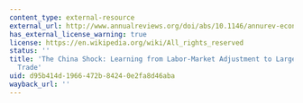 ```yaml
---
content_type: external-resource
external_url: http://www.annualreviews.org/doi/abs/10.1146/annurev-economics-080315-015041
has_external_license_warning: true
license: https://en.wikipedia.org/wiki/All_rights_reserved
status: ''
title: 'The China Shock: Learning from Labor-Market Adjustment to Large Changes in
  Trade'
uid: d95b414d-1966-472b-8424-0e2fa8d46aba
wayback_url: ''
---
```

